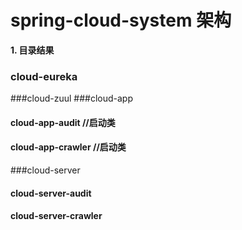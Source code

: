# spring-cloud-system 架构
**1. 目录结果**
### cloud-eureka
###cloud-zuul
###cloud-app
####   cloud-app-audit  //启动类
####   cloud-app-crawler //启动类
###cloud-server
####   cloud-server-audit
####   cloud-server-crawler
  


